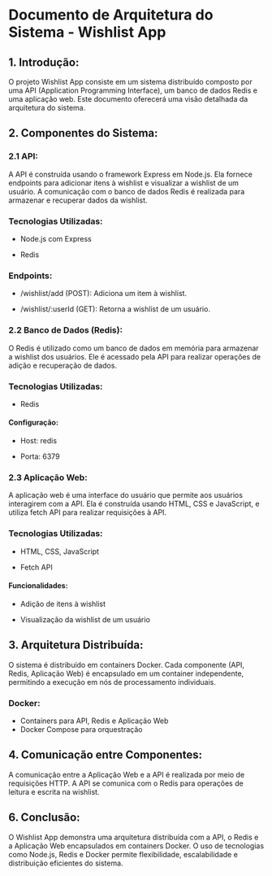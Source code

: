 # Documento de Arquitetura do Sistema - Wishlist App

## 1. Introdução:
O projeto Wishlist App consiste em um sistema distribuído composto por uma API (Application Programming Interface), um banco de dados Redis e uma aplicação web. Este documento oferecerá uma visão detalhada da arquitetura do sistema.

## 2. Componentes do Sistema:

### 2.1 API:
A API é construída usando o framework Express em Node.js. Ela fornece endpoints para adicionar itens à wishlist e visualizar a wishlist de um usuário. A comunicação com o banco de dados Redis é realizada para armazenar e recuperar dados da wishlist.

### Tecnologias Utilizadas:

* Node.js com Express

* Redis


### Endpoints:

* /wishlist/add (POST): Adiciona um item à wishlist.

* /wishlist/:userId (GET): Retorna a wishlist de um usuário.

### 2.2 Banco de Dados (Redis):
O Redis é utilizado como um banco de dados em memória para armazenar a wishlist dos usuários. Ele é acessado pela API para realizar operações de adição e recuperação de dados.

### Tecnologias Utilizadas:

* Redis

#### Configuração:

* Host: redis

* Porta: 6379

### 2.3 Aplicação Web:
A aplicação web é uma interface do usuário que permite aos usuários interagirem com a API. Ela é construída usando HTML, CSS e JavaScript, e utiliza fetch API para realizar requisições à API.

### Tecnologias Utilizadas:

* HTML, CSS, JavaScript

* Fetch API

#### Funcionalidades:

* Adição de itens à wishlist

* Visualização da wishlist de um usuário

## 3. Arquitetura Distribuída:
O sistema é distribuído em containers Docker. Cada componente (API, Redis, Aplicação Web) é encapsulado em um container independente, permitindo a execução em nós de processamento individuais.

### Docker:

* Containers para API, Redis e Aplicação Web
* Docker Compose para orquestração

## 4. Comunicação entre Componentes:

A comunicação entre a Aplicação Web e a API é realizada por meio de requisições HTTP. A API se comunica com o Redis para operações de leitura e escrita na wishlist.

## 6. Conclusão:
O Wishlist App demonstra uma arquitetura distribuída com a API, o Redis e a Aplicação Web encapsulados em containers Docker. O uso de tecnologias como Node.js, Redis e Docker permite flexibilidade, escalabilidade e distribuição eficientes do sistema.
